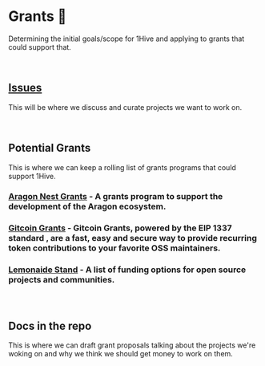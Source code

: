 # Grants 🍯

Determining the initial goals/scope for 1Hive and applying to grants that could support that. 

<br>

## [Issues](https://github.com/1Hive/grants/issues)

This will be where we discuss and curate projects we want to work on.

<br>

## Potential Grants

This is where we can keep a rolling list of grants programs that could support 1Hive.

### [Aragon Nest Grants](https://github.com/aragon/nest) - A grants program to support the development of the Aragon ecosystem.

### [Gitcoin Grants](https://gitcoin.co/grants/) - Gitcoin Grants, powered by the EIP 1337 standard , are a fast, easy and secure way to provide recurring token contributions to your favorite OSS maintainers. 

### [Lemonaide Stand](https://github.com/nayafia/lemonade-stand) - A list of funding options for open source projects and communities.

### 

<br>

## Docs in the repo

This is where we can draft grant proposals talking about the projects we're woking on and why we think we should get money to work on them. 

<br>
